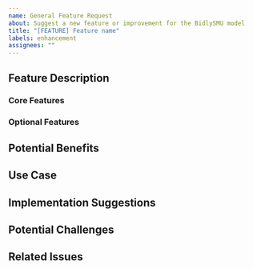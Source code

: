 ```yaml
---
name: General Feature Request
about: Suggest a new feature or improvement for the BidlySMU model
title: "[FEATURE] Feature name"
labels: enhancement
assignees: ""
---
```


## Feature Description

<!-- A concise summary of the feature or improvement you'd like to see in the model. -->

### Core Features

<!-- These are the main components of the feature that should be implemented to fulfill the request. -->

### Optional Features

<!-- Additional, non-essential components that would enhance the feature but aren't critical for the core functionality. -->

## Potential Benefits

<!-- Describe the advantages this feature will bring, such as improved accuracy, efficiency, or usability. -->

## Use Case

<!-- Provide a practical example or scenario where this feature would be beneficial for users working with the model. -->

## Implementation Suggestions

<!-- Suggest any methods or steps that might be useful for implementing the feature, or point to resources that could assist in implementation. -->

## Potential Challenges

<!-- Foresee any potential challenges or issues with implementing the feature, such as data requirements, model training adjustments, or performance trade-offs. -->

## Related Issues

<!-- Link to any related issues, pull requests, or discussions that are relevant to this feature request. -->
